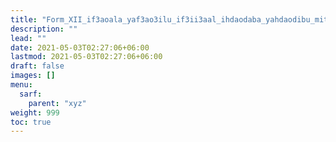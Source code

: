 ```yaml
---
title: "Form_XII_if3aoala_yaf3ao3ilu_if3ii3aal_ihdaodaba_yahdaodibu_mithal"
description: ""
lead: ""
date: 2021-05-03T02:27:06+06:00
lastmod: 2021-05-03T02:27:06+06:00
draft: false
images: []
menu: 
  sarf:
    parent: "xyz"
weight: 999
toc: true
---
```



